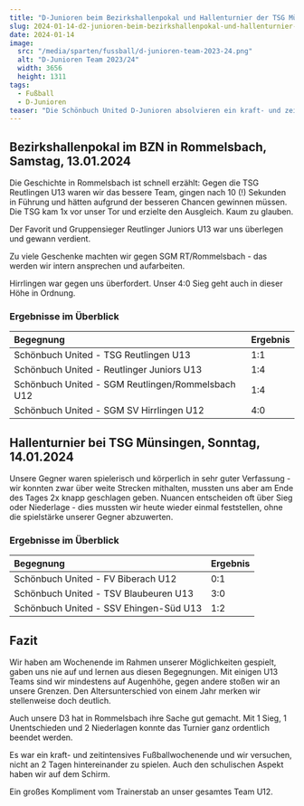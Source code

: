 ```yaml
---
title: "D-Junioren beim Bezirkshallenpokal und Hallenturnier der TSG Münsingen"
slug: 2024-01-14-d2-junioren-beim-bezirkshallenpokal-und-hallenturnier-der-tsg-muensingen
date: 2024-01-14
image:
  src: "/media/sparten/fussball/d-junioren-team-2023-24.png"
  alt: "D-Junioren Team 2023/24"
  width: 3656
  height: 1311
tags:
  - Fußball
  - D-Junioren
teaser: "Die Schönbuch United D-Junioren absolvieren ein kraft- und zeitintensives Fußballwochenende."
---
```

## Bezirkshallenpokal im BZN in Rommelsbach, Samstag, 13.01.2024

Die Geschichte in Rommelsbach ist schnell erzählt: Gegen die TSG Reutlingen U13 waren wir das bessere Team, gingen nach 10 (!) Sekunden in Führung und hätten aufgrund der besseren Chancen gewinnen müssen. Die TSG kam 1x vor unser Tor und erzielte den Ausgleich. Kaum zu glauben.

Der Favorit und Gruppensieger Reutlinger Juniors U13 war uns überlegen und gewann verdient.

Zu viele Geschenke machten wir gegen SGM RT/Rommelsbach - das werden wir intern ansprechen und aufarbeiten.

Hirrlingen war gegen uns überfordert. Unser 4:0 Sieg geht auch in dieser Höhe in Ordnung.


### Ergebnisse im Überblick

| Begegnung                                         | Ergebnis |
|:--------------------------------------------------|:---------|
| Schönbuch United - TSG Reutlingen U13             | 1:1      |
| Schönbuch United - Reutlinger Juniors U13         | 1:4      | 
| Schönbuch United - SGM Reutlingen/Rommelsbach U12 | 1:4      |
| Schönbuch United - SGM SV Hirrlingen U12          | 4:0      |

## Hallenturnier bei TSG Münsingen, Sonntag, 14.01.2024

Unsere Gegner waren spielerisch und körperlich in sehr guter Verfassung - wir konnten zwar über weite Strecken mithalten, mussten uns aber am Ende des Tages 2x knapp geschlagen geben.
Nuancen entscheiden oft über Sieg oder Niederlage - dies mussten wir heute wieder einmal feststellen, ohne die spielstärke unserer Gegner abzuwerten.

### Ergebnisse im Überblick

| Begegnung                              | Ergebnis |
|:---------------------------------------|:---------|
| Schönbuch United - FV Biberach U12     | 0:1      |
| Schönbuch United - TSV Blaubeuren U13  | 3:0      | 
| Schönbuch United - SSV Ehingen-Süd U13 | 1:2      |

## Fazit

Wir haben am Wochenende im Rahmen unserer Möglichkeiten gespielt, gaben uns nie auf und lernen aus diesen Begegnungen. Mit einigen U13 Teams sind wir mindestens auf Augenhöhe, gegen andere stoßen wir an unsere Grenzen. Den Altersunterschied von einem Jahr merken wir stellenweise doch deutlich.

Auch unsere D3 hat in Rommelsbach ihre Sache gut gemacht. Mit 1 Sieg, 1 Unentschieden und 2 Niederlagen konnte das Turnier ganz ordentlich beendet werden.

Es war ein kraft- und zeitintensives Fußballwochenende und wir versuchen, nicht an 2 Tagen hintereinander zu spielen. Auch den schulischen Aspekt haben wir auf dem Schirm.

Ein großes Kompliment vom Trainerstab an unser gesamtes Team U12. 
